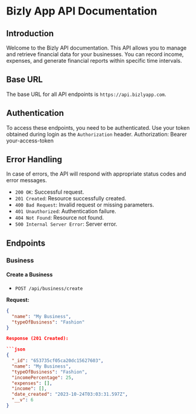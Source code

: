 # Bizly App API Documentation

## Introduction

Welcome to the Bizly API documentation. This API allows you to manage and retrieve financial data for your businesses. You can record income, expenses, and generate financial reports within specific time intervals.

## Base URL

The base URL for all API endpoints is `https://api.bizlyapp.com`.

## Authentication

To access these endpoints, you need to be authenticated. Use your token obtained during login as the `Authorization` header.
Authorization: Bearer your-access-token


## Error Handling

In case of errors, the API will respond with appropriate status codes and error messages.

- `200 OK`: Successful request.
- `201 Created`: Resource successfully created.
- `400 Bad Request`: Invalid request or missing parameters.
- `401 Unauthorized`: Authentication failure.
- `404 Not Found`: Resource not found.
- `500 Internal Server Error`: Server error.


## Endpoints

### Business

#### Create a Business

- `POST /api/business/create`

**Request:**

```json
{
  "name": "My Business",
  "typeOfBusiness": "Fashion"
}

Response (201 Created):

```json
{
  "_id": "653735cf05ca20dc15627603",
  "name": "My Business",
  "typeOfBusiness": "Fashion",
  "incomePercentage": 25,
  "expenses": [],
  "income": [],
  "date_created": "2023-10-24T03:03:31.597Z",
  "__v": 6
}
